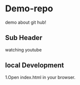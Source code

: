 # Demo-repo
demo about git hub!

## Sub Header
watching youtube 

## local Development

1.Open index.html in your browser.
